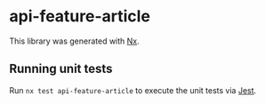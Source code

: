 # api-feature-article

This library was generated with [Nx](https://nx.dev).

## Running unit tests

Run `nx test api-feature-article` to execute the unit tests via [Jest](https://jestjs.io).
